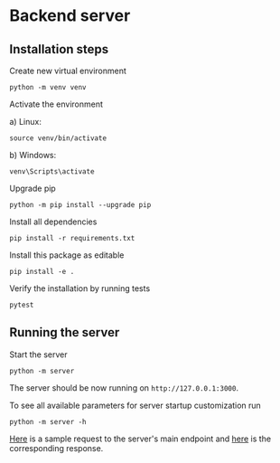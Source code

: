 # Backend server

## Installation steps

Create new virtual environment
```
python -m venv venv
```

Activate the environment

a) Linux:
```
source venv/bin/activate
```
b) Windows:
```
venv\Scripts\activate
```

Upgrade pip
```
python -m pip install --upgrade pip
```

Install all dependencies
```
pip install -r requirements.txt
```

Install this package as editable
```
pip install -e .
```

Verify the installation by running tests
```
pytest
```

## Running the server

Start the server
```
python -m server
```

The server should be now running on `http://127.0.0.1:3000`.

To see all available parameters for server startup customization run
```
python -m server -h
```

[Here](sample_request.json) is a sample request to the server's main endpoint and
[here](sample_response.json) is the corresponding response.